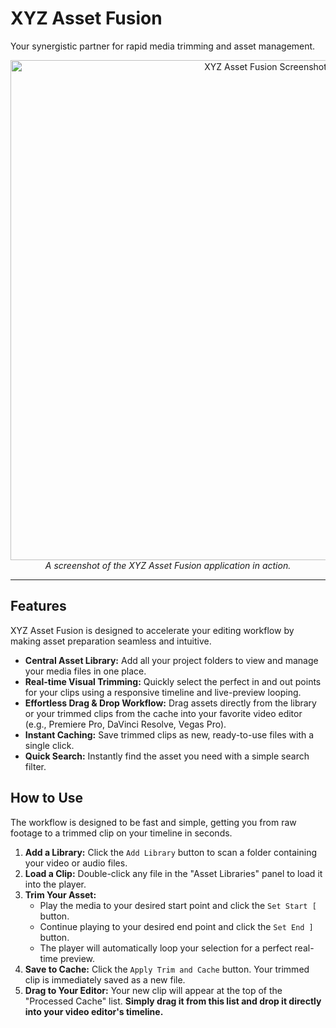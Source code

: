 # XYZ Asset Fusion

Your synergistic partner for rapid media trimming and asset management.

<p align="center">
  <img src="https://raw.githubusercontent.com/glickko/XYZ-Asset-Fusion/refs/heads/main/ss.png" alt="XYZ Asset Fusion Screenshot" width="800">
  <br>
  <em>A screenshot of the XYZ Asset Fusion application in action.</em>
</p>

---

## Features

XYZ Asset Fusion is designed to accelerate your editing workflow by making asset preparation seamless and intuitive.

* **Central Asset Library:** Add all your project folders to view and manage your media files in one place.
* **Real-time Visual Trimming:** Quickly select the perfect in and out points for your clips using a responsive timeline and live-preview looping.
* **Effortless Drag & Drop Workflow:** Drag assets directly from the library or your trimmed clips from the cache into your favorite video editor (e.g., Premiere Pro, DaVinci Resolve, Vegas Pro).
* **Instant Caching:** Save trimmed clips as new, ready-to-use files with a single click.
* **Quick Search:** Instantly find the asset you need with a simple search filter.

## How to Use

The workflow is designed to be fast and simple, getting you from raw footage to a trimmed clip on your timeline in seconds.

1.  **Add a Library:** Click the `Add Library` button to scan a folder containing your video or audio files.
2.  **Load a Clip:** Double-click any file in the "Asset Libraries" panel to load it into the player.
3.  **Trim Your Asset:**
    * Play the media to your desired start point and click the `Set Start [` button.
    * Continue playing to your desired end point and click the `Set End ]` button.
    * The player will automatically loop your selection for a perfect real-time preview.
4.  **Save to Cache:** Click the `Apply Trim and Cache` button. Your trimmed clip is immediately saved as a new file.
5.  **Drag to Your Editor:** Your new clip will appear at the top of the "Processed Cache" list. **Simply drag it from this list and drop it directly into your video editor's timeline.**